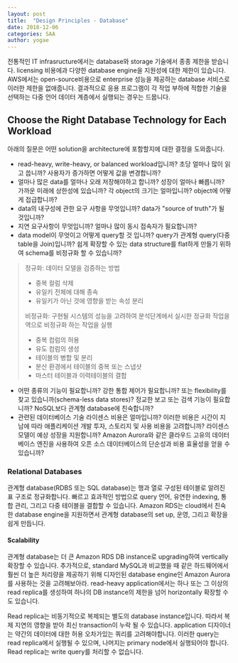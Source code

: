 ```yaml
---
layout: post
title:  "Design Principles - Database"
date: 2018-12-06
categories: SAA
author: yogae
---
```


전통적인 IT infrasructure에서는 database와 storage 기술에서 종종 제한을 받습니다. licensing 비용에과 다양한 database engine을 지원성에 대한 제한이 있습니다. AWS에서는 open-source비용으로 enterprise 성능을 제공하는 database 서비스로 이러한 제한을 없애줍니다. 결과적으로 응용 프로그램이 각 작업 부하에 적합한 기술을 선택하는 다중 언어 데이터 계층에서 실행되는 경우는 드뭅니다.

## Choose the Right Database Technology for Each Workload

아래의 질문은 어떤 solution을 architecture에 포함할지에 대한 결정을 도와줍니다.

- read-heavy, write-heavy, or balanced workload입니까? 초당 얼마나 많이 읽고 씁니까? 사용자가 증가하면 어떻게 값을 변경합니까?
- 얼마나 많은 data를 얼마나 오래 저장해야하고 합니까? 성장이 얼마나 빠릅니까? 가까운 미래에 상한성에 있습니까? 각 object의 크기는 얼마입니까? object에 어떻게 접급합니까?
- data의 내구성에 관한 요구 사항을 무엇입니까? data가 "source of truth"가 될 것입니까?
- 지연 요구사항이 무엇입니까? 얼마나 많이 동시 접속자가 필요합니까?
- data model이 무엇이고 어떻게 query할 것 입니까? query가 관계형 query(다중 table을 Join)입니까? 쉽게 확장할 수 있는 data structure를 flat하게 만들기 위하여 schema를 비정규화 할 수 있습니까?

> 정규화: 데이터 모델을 검증하는 방법
>
>  - 중복 컬럼 삭제
>  - 유일키 전체에 대해 종속
>  - 유일키가 아닌 것에 영향을 받는 속성 분리
>
> 비정규화: 구현될 시스템의 성능을 고려하여 분석단계에서 실시한 정규화 작업을 역으로 비정규화 하는 작업을 실행
>
> - 중복 컴럼의 허용
> - 유도 컴럼의 생성
> - 테이블의 병합 및 분리
> - 분산 환경에서 테이블의 중복 또는 스냅샷
> - 마스터 테이블과 이력테이블의 결합

- 어떤 종류의 기능이 필요합니까? 강한 통합 제어가 필요합니까? 또는 flexibility를 찾고 있습니까(schema-less data stores)? 정교한 보고 또는 검색 기능이 필요합니까? NoSQL보다 관계형 database에 친숙합니까?
- 관련된 데이터베이스 기술 라이센스 비용은 얼마입니까? 이러한 비용은 시간이 지남에 따라 애플리케이션 개발 투자, 스토리지 및 사용 비용을 고려합니까? 라이센스 모델이 예상 성장을 지원합니까? Amazon Aurora와 같은 클라우드 고유의 데이터베이스 엔진을 사용하여 오픈 소스 데이터베이스의 단순성과 비용 효율성을 얻을 수 있습니까?

### Relational Databases

관계형 database(RDBS 또는 SQL database)는 행과 열로 구성된 테이블로 알려진 표 구조로 정규화합니다. 빠르고 효과적인 방법으로 query 언어, 유연한 indexing, 통합 관리, 그리고 다중 테이블을 결합할 수 있습니다. Amazon RDS는 cloud에서 친숙한 database engine을 지원하면서 관계형 database의 set up, 운영, 그리고 확장을 쉽게 만듭니다.

#### Scalability

관계형 database는 더 큰 Amazon RDS DB instance로 upgrading하여 vertically 확장할 수 있습니다. 추가적으로, standard MySQL과 비교했을 때 같은 하드웨어에서 훨씬 더 높은 처리량을 제공하기 위해 디자인된 database engine인 Amazon Aurora를 사용하는 것을 고려해보아라. read-heavy application에서는 하나 또는 그 이상의 read replica를 생성하여 하나의 DB instance의 제한을 넘어 horizontally 확장할 수도 있습니다.

Read replica는 비동기적으로 복제되는 별도의 database instance입니다. 따라서 복제 지연의 영향을 받아 최신 transaction이 누락 될 수 있습니다. application 디자이너는 약간의 데이터에 대한 허용 오차가있는 쿼리를 고려해야합니다. 이러한 query는 read replica에서 실행될 수 있으며, 나머지는 primary node에서 실행되어야 합니다. Read replica는 write query를 처리할 수 없습니다.

